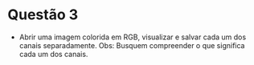 # Questão 3

- Abrir uma imagem colorida em RGB, visualizar e salvar cada um dos canais separadamente.
Obs: Busquem compreender o que significa cada um dos canais.